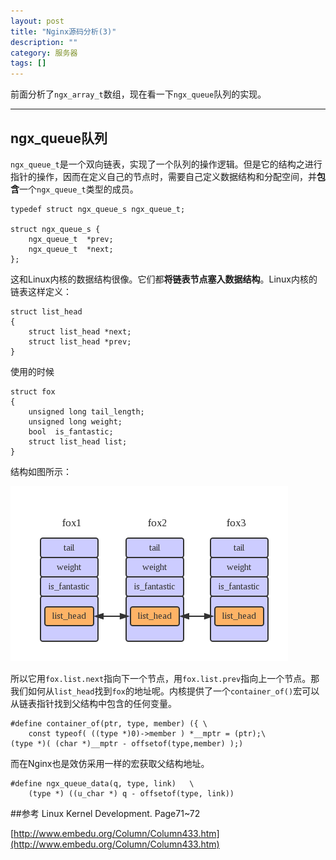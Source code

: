 ```yaml
---
layout: post
title: "Nginx源码分析(3)"
description: ""
category: 服务器
tags: []
---
```


前面分析了`ngx_array_t`数组，现在看一下`ngx_queue`队列的实现。

----------------------------------------------
## ngx_queue队列

`ngx_queue_t`是一个双向链表，实现了一个队列的操作逻辑。但是它的结构之进行指针的操作，因而在定义自己的节点时，需要自己定义数据结构和分配空间，并**包含**一个`ngx_queue_t`类型的成员。

```
typedef struct ngx_queue_s ngx_queue_t;

struct ngx_queue_s {
    ngx_queue_t  *prev;
    ngx_queue_t  *next;
};
```

这和Linux内核的数据结构很像。它们都**将链表节点塞入数据结构**。Linux内核的链表这样定义：

```
struct list_head
{
    struct list_head *next;
    struct list_head *prev;
}
```

使用的时候

```
struct fox
{
    unsigned long tail_length;
    unsigned long weight;
    bool  is_fantastic;
    struct list_head list;
}
```
结构如图所示：

![图片](/assets/images/nginx-3-1.png)

所以它用`fox.list.next`指向下一个节点，用`fox.list.prev`指向上一个节点。那我们如何从`list_head`找到`fox`的地址呢。内核提供了一个`container_of()`宏可以从链表指针找到父结构中包含的任何变量。

```
#define container_of(ptr, type, member) ({ \ 
    const typeof( ((type *)0)->member ) *__mptr = (ptr);\ 
(type *)( (char *)__mptr - offsetof(type,member) );)
```

而在Nginx也是效仿采用一样的宏获取父结构地址。

```
#define ngx_queue_data(q, type, link)   \
    (type *) ((u_char *) q - offsetof(type, link))
```

##参考
Linux Kernel Development. Page71~72

[http://www.embedu.org/Column/Column433.htm](http://www.embedu.org/Column/Column433.htm)

